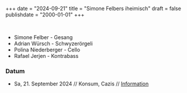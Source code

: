 +++
date = "2024-09-21"
title = "Simone Felbers iheimisch"
draft = false
publishdate = "2000-01-01"
+++

<br>

* Simone Felber - Gesang
* Adrian Würsch - Schwyzerörgeli
* Polina Niederberger - Cello
* Rafael Jerjen - Kontrabass

### Datum

* Sa, 21. September 2024 // Konsum, Cazis // [Information](https://konsum-cazis.ch/)
